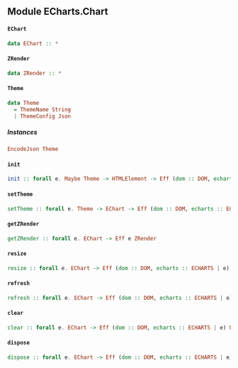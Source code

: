 ## Module ECharts.Chart

#### `EChart`

``` purescript
data EChart :: *
```

#### `ZRender`

``` purescript
data ZRender :: *
```

#### `Theme`

``` purescript
data Theme
  = ThemeName String
  | ThemeConfig Json
```

##### Instances
``` purescript
EncodeJson Theme
```

#### `init`

``` purescript
init :: forall e. Maybe Theme -> HTMLElement -> Eff (dom :: DOM, echarts :: ECHARTS | e) EChart
```

#### `setTheme`

``` purescript
setTheme :: forall e. Theme -> EChart -> Eff (dom :: DOM, echarts :: ECHARTS | e) EChart
```

#### `getZRender`

``` purescript
getZRender :: forall e. EChart -> Eff e ZRender
```

#### `resize`

``` purescript
resize :: forall e. EChart -> Eff (dom :: DOM, echarts :: ECHARTS | e) Unit
```

#### `refresh`

``` purescript
refresh :: forall e. EChart -> Eff (dom :: DOM, echarts :: ECHARTS | e) Unit
```

#### `clear`

``` purescript
clear :: forall e. EChart -> Eff (dom :: DOM, echarts :: ECHARTS | e) Unit
```

#### `dispose`

``` purescript
dispose :: forall e. EChart -> Eff (dom :: DOM, echarts :: ECHARTS | e) Unit
```


